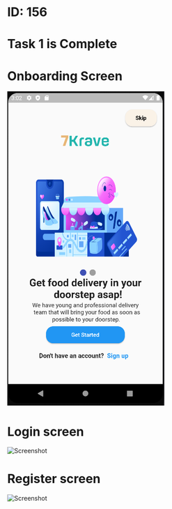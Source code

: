 # ID: 156

# Task 1 is Complete

# Onboarding Screen
![Screenshot](https://github.com/Ikyrillos/AlgorizaTask1/blob/master/screenshots/onboarding.jpeg)

# Login screen
![Screenshot](https://github.com/Ikyrillos/imges/blob/main/signin.jpeg)

# Register screen
![Screenshot](https://github.com/Ikyrillos/imges/blob/main/register.jpeg)
